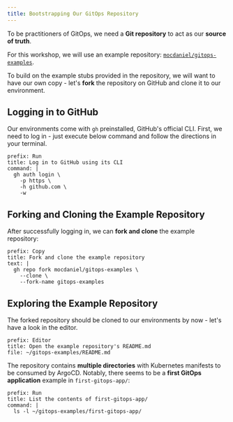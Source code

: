 ```yaml
---
title: Bootstrapping Our GitOps Repository
---
```


To be practitioners of GitOps, we need a **Git repository** to act as our **source of truth**.

For this workshop, we will use an example repository:
[`mocdaniel/gitops-examples`](https://github.com/mocdaniel/gitops-examples).

To build on the example stubs provided in the repository, we will want to have our own copy -
let's **fork** the repository on GitHub and clone it to our environment.

## Logging in to GitHub

Our environments come with `gh` preinstalled, GitHub's official CLI. First, we need to log in -
just execute below command and follow the directions in your terminal.

```terminal:execute
prefix: Run
title: Log in to GitHub using its CLI
command: |
  gh auth login \
    -p https \
    -h github.com \
    -w
```

## Forking and Cloning the Example Repository

After successfully logging in, we can **fork and clone** the example repository:

```workshop:copy
prefix: Copy
title: Fork and clone the example repository
text: |
  gh repo fork mocdaniel/gitops-examples \
    --clone \
    --fork-name gitops-examples
```

## Exploring the Example Repository

The forked repository should be cloned to our environments by now - let's have a look in the editor.

```editor:open-file
prefix: Editor
title: Open the example repository's README.md
file: ~/gitops-examples/README.md
```

The repository contains **multiple directories** with Kubernetes manifests to be consumed by ArgoCD.
Notably, there seems to be a **first GitOps application** example in `first-gitops-app/`:

```terminal:execute
prefix: Run
title: List the contents of first-gitops-app/
command: |
  ls -l ~/gitops-examples/first-gitops-app/
```